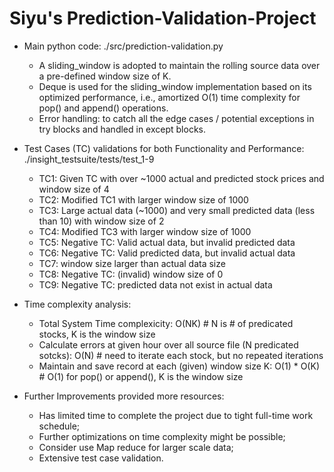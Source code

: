 # Siyu's Prediction-Validation-Project

- Main python code: ./src/prediction-validation.py
  - A sliding_window is adopted to maintain the rolling source data over a pre-defined window size of K. 
  - Deque is used for the sliding_window implementation based on its optimized performance, i.e., amortized O(1) time complexity for pop() and append() operations.
  - Error handling: to catch all the edge cases / potential exceptions in try blocks and handled in except blocks. 


- Test Cases (TC) validations for both Functionality and Performance: ./insight_testsuite/tests/test_1-9
  - TC1: Given TC with over ~1000 actual and predicted stock prices and window size of 4
  - TC2: Modified TC1 with larger window size of 1000
  - TC3: Large actual data (~1000) and very small predicted data (less than 10) with window size of 2
  - TC4: Modified TC3 with larger window size of 1000
  - TC5: Negative TC: Valid actual data, but invalid predicted data
  - TC6: Negative TC: Valid predicted data, but invalid actual data 
  - TC7: window size larger than actual data size
  - TC8: Negative TC: (invalid) window size of 0
  - TC9: Negative TC: predicted data not exist in actual data


- Time complexity analysis:
  - Total System Time complexicity: O(NK) # N is # of predicated stocks, K is the window size
  - Calculate errors at given hour over all source file (N predicated sotcks): O(N) # need to iterate each stock, but no repeated iterations
  - Maintain and save record at each (given) window size K: O(1) * O(K) # O(1) for pop() or append(), K is the window size
 
  
- Further Improvements provided more resources:
  - Has limited time to complete the project due to tight full-time work schedule;
  - Further optimizations on time complexity might be possible;
  - Consider use Map reduce for larger scale data;
  - Extensive test case validation.
